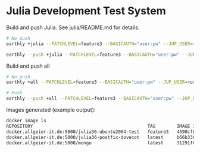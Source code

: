 # Julia Development Test System

Build and push Julia. See julia/README.md for details.

``` sh
# No push
earthly +julia --PATCHLEVEL=feature3 --BASICAUTH="user:pw" --JUP_USER=<user> --JUP_PASSWORD=<pw>

earthly --push +julia --PATCHLEVEL=feature3 --BASICAUTH="user:pw" --JUP_USER=<user> --JUP_PASSWORD=<pw>
```


Build and push all

``` sh
# No push
earthly +all --PATCHLEVEL=feature3 --BASICAUTH="user:pw" --JUP_USER=<user> --JUP_PASSWORD=<pw>

# Push
earthly --push +all --PATCHLEVEL=feature3 --BASICAUTH="user:pw" --JUP_USER=<user> --JUP_PASSWORD=<pw>
```

Images generated (example output):

``` sh
docker image ls
REPOSITORY                                           TAG        IMAGE ID       CREATED          SIZE
docker.allgeier-it.de:5000/julia36-ubuntu2004-test   feature3   4590cf608061   22 minutes ago   2.7GB
docker.allgeier-it.de:5000/julia36-postfix-dovecot   latest     b66b338dc024   24 minutes ago   210MB
docker.allgeier-it.de:5000/mongo                     latest     31291f65ee9a   24 minutes ago   700MB
```
